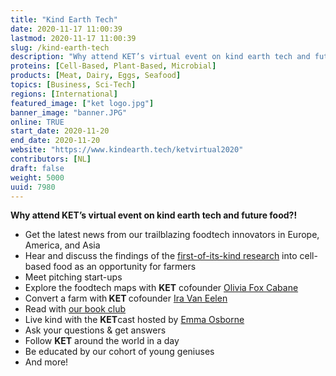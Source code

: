 ```yaml
---
title: "Kind Earth Tech"
date: 2020-11-17 11:00:39
lastmod: 2020-11-17 11:00:39
slug: /kind-earth-tech
description: "Why attend KET’s virtual event on kind earth tech and future food?!"
proteins: [Cell-Based, Plant-Based, Microbial]
products: [Meat, Dairy, Eggs, Seafood]
topics: [Business, Sci-Tech]
regions: [International]
featured_image: ["ket logo.jpg"]
banner_image: "banner.JPG"
online: TRUE
start_date: 2020-11-20
end_date: 2020-11-20
website: "https://www.kindearth.tech/ketvirtual2020"
contributors: [NL]
draft: false
weight: 5000
uuid: 7980
---
```

<p><strong>Why attend KET’s virtual event on kind earth tech and future food?!</strong></p>
<ul>
<li>Get the latest news from our trailblazing foodtech innovators in Europe, America, and Asia</li>
<li>Hear and discuss the findings of the <a href="https://www.kindearth.tech/research">first-of-its-kind research</a> into cell-based food as an opportunity for farmers</li>
<li>Meet pitching start-ups</li>
<li>Explore the foodtech maps with <strong>KET</strong> cofounder <a href="https://www.linkedin.com/in/ofc/">Olivia Fox Cabane</a></li>
<li>Convert a farm with<strong> KET </strong>cofounder <a href="https://www.linkedin.com/in/iravaneelen/">Ira Van Eelen</a></li>
<li>Read with <a href="https://www.kindearth.tech/inspiration-books">our book club</a></li>
<li>Live kind with the <strong>KET</strong>cast hosted by <a href="https://www.linkedin.com/in/emmaosborne/">Emma Osborne</a></li>
<li>Ask your questions & get answers</li>
<li>Follow <strong>KET</strong> around the world in a day</li>
<li>Be educated by our cohort of young geniuses</li>
<li>And more!</li>
</ul>
